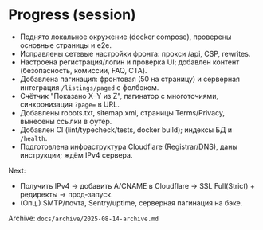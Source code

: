 # Progress (session)

- Поднято локальное окружение (docker compose), проверены основные страницы и e2e.
- Исправлены сетевые настройки фронта: прокси /api, CSP, rewrites.
- Настроена регистрация/логин и проверка UI; добавлен контент (безопасность, комиссии, FAQ, CTA).
- Добавлена пагинация: фронтовая (50 на страницу) и серверная интеграция `/listings/paged` с фолбэком.
- Счётчик "Показано X–Y из Z", пагинатор с многоточиями, синхронизация `?page=` в URL.
- Добавлены robots.txt, sitemap.xml, страницы Terms/Privacy, вынесены ссылки в футер.
- Добавлен CI (lint/typecheck/tests, docker build); индексы БД и `/health`.
- Подготовлена инфраструктура Cloudflare (Registrar/DNS), даны инструкции; ждём IPv4 сервера.

Next:
- Получить IPv4 → добавить A/CNAME в Cloudflare → SSL Full(Strict) + редиректы → прод-запуск.
- (Опц.) SMTP/почта, Sentry/uptime, серверная пагинация на бэке.

Archive: `docs/archive/2025-08-14-archive.md` 